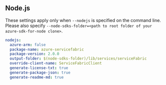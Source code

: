 ## Node.js

These settings apply only when `--nodejs` is specified on the command line.
Please also specify `--node-sdks-folder=<path to root folder of your azure-sdk-for-node clone>`.

``` yaml $(nodejs)
nodejs:
  azure-arm: false
  package-name: azure-servicefabric
  package-version: 2.0.0
  output-folder: $(node-sdks-folder)/lib/services/serviceFabric
  override-client-name: ServiceFabricClient
  generate-license-txt: true
  generate-package-json: true
  generate-readme-md: true
```
